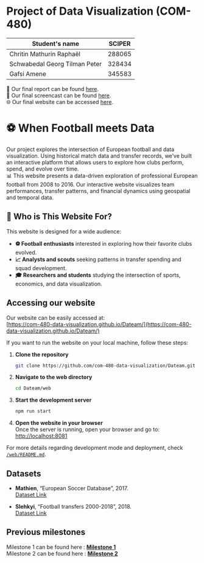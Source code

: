 # Project of Data Visualization (COM-480)

| Student's name | SCIPER |
| -------------- | ------ |
| Chritin Mathurin Raphaël | 288065 |
| Schwabedal Georg Tilman Peter | 328434 |
| Gafsi Amene| 345583 |


📄 Our final report can be found [here](com-480_process_book.pdf).  
🎥 Our final screencast can be found [here](screencast.mp4).  
🌐 Our final website can be accessed [here](https://com-480-data-visualization.github.io/Dateam/).  

# ⚽ When Football meets Data  
Our project explores the intersection of European football and data visualization. Using historical match data and transfer records, we’ve built an interactive platform that allows users to explore how clubs perform, spend, and evolve over time.  
📊 This website presents a data-driven exploration of professional European football from 2008 to 2016. Our interactive website visualizes team performances, transfer patterns, and financial dynamics using geospatial and temporal data.

## 👥 Who is This Website For?
This website is designed for a wide audience:
- **⚽ Football enthusiasts** interested in exploring how their favorite clubs evolved.
- **📈 Analysts and scouts** seeking patterns in transfer spending and squad development.
- **🎓 Researchers and students** studying the intersection of sports, economics, and data visualization.

## Accessing our website
Our website can be easily accessed at:  
[https://com-480-data-visualization.github.io/Dateam/](https://com-480-data-visualization.github.io/Dateam/)

If you want to run the website on your local machine, follow these steps:
1. **Clone the repository**  
   ```bash
   git clone https://github.com/com-480-data-visualization/Dateam.git
2. **Navigate to the web directory**  
   ```bash
   cd Dateam/web
3. **Start the development server**  
   ```bash
   npm run start
4. **Open the website in your browser**  
   Once the server is running, open your browser and go to:  
   [http://localhost:8081](http://localhost:8081)


For more details regarding development mode and deployment, check [`/web/README.md`](web/README.md).

## Datasets
- **Mathien**, “European Soccer Database”, 2017.  
   [Dataset Link](https://www.kaggle.com/datasets/hugomathien/soccer)

- **Slehkyi**, “Football transfers 2000-2018”, 2018.  
   [Dataset Link](https://www.kaggle.com/code/slehkyi/football-transfers-2000-2018)



## Previous milestones

Milestone 1 can be found here : [**Milestone 1**](/milestones/milestone1.md)  
Milestone 2 can be found here : [**Milestone 2**](/milestones/milestone2.md)  
